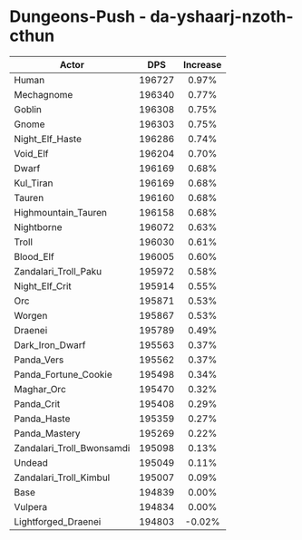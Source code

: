 # Dungeons-Push - da-yshaarj-nzoth-cthun
| Actor | DPS | Increase |
|---|:---:|:---:|
|Human|196727|0.97%|
|Mechagnome|196340|0.77%|
|Goblin|196308|0.75%|
|Gnome|196303|0.75%|
|Night_Elf_Haste|196286|0.74%|
|Void_Elf|196204|0.70%|
|Dwarf|196169|0.68%|
|Kul_Tiran|196169|0.68%|
|Tauren|196160|0.68%|
|Highmountain_Tauren|196158|0.68%|
|Nightborne|196072|0.63%|
|Troll|196030|0.61%|
|Blood_Elf|196005|0.60%|
|Zandalari_Troll_Paku|195972|0.58%|
|Night_Elf_Crit|195914|0.55%|
|Orc|195871|0.53%|
|Worgen|195867|0.53%|
|Draenei|195789|0.49%|
|Dark_Iron_Dwarf|195563|0.37%|
|Panda_Vers|195562|0.37%|
|Panda_Fortune_Cookie|195498|0.34%|
|Maghar_Orc|195470|0.32%|
|Panda_Crit|195408|0.29%|
|Panda_Haste|195359|0.27%|
|Panda_Mastery|195269|0.22%|
|Zandalari_Troll_Bwonsamdi|195098|0.13%|
|Undead|195049|0.11%|
|Zandalari_Troll_Kimbul|195007|0.09%|
|Base|194839|0.00%|
|Vulpera|194834|0.00%|
|Lightforged_Draenei|194803|-0.02%|
